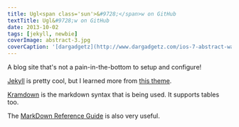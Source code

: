 ```yaml
---
title: Ugl<span class='sun'>&#9728;</span>w on GitHub
textTitle: Ugl&#9728;w on GitHub
date: 2013-10-02
tags: [jekyll, newbie]
coverImage: abstract-3.jpg
coverCaption: '[dargadgetz](http://www.dargadgetz.com/ios-7-abstract-wallpaper-pack-for-iphone-5-and-ipod-touch-retina/)'
---
```


A blog site that's not a pain-in-the-bottom to setup and configure!

<!-- more -->

[Jekyll](http://jekyllrb.com/) is pretty cool, but I learned more from [this theme](http://mmistakes.github.io/hpstr-jekyll-theme/theme-setup/).

[Kramdown](http://kramdown.rubyforge.org/syntax.html) is the markdown syntax that is being used. It supports tables too.

The [MarkDown Reference Guide](http://daringfireball.net/projects/markdown/basics) is also very useful.
